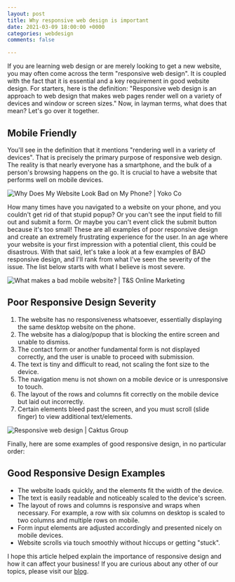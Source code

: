 ```yaml
---
layout: post
title: Why responsive web design is important
date: 2021-03-09 18:00:00 +0000
categories: webdesign
comments: false

---
```

If you are learning web design or are merely looking to get a new website, you may often come across the term "responsive web design". It is coupled with the fact that it is essential and a key requirement in good website design. For starters, here is the definition: "Responsive web design is an approach to web design that makes web pages render well on a variety of devices and window or screen sizes." Now, in layman terms, what does that mean? Let's go over it together.

## Mobile Friendly

You'll see in the definition that it mentions "rendering well in a variety of devices". That is precisely the primary purpose of responsive web design. The reality is that nearly everyone has a smartphone, and the bulk of a person's browsing happens on the go. It is crucial to have a website that performs well on mobile devices.

![Why Does My Website Look Bad on My Phone? | Yoko Co](https://mk0yokocokyoxj8ce6ki.kinstacdn.com/wp-content/uploads/2015/02/bad_phone_og.jpg)

How many times have you navigated to a website on your phone, and you couldn't get rid of that stupid popup? Or you can't see the input field to fill out and submit a form. Or maybe you can't event click the submit button because it's too small! These are all examples of poor responsive design and create an extremely frustrating experience for the user. In an age where your website is your first impression with a potential client, this could be disastrous. With that said, let's take a look at a few examples of BAD responsive design, and I'll rank from what I've seen the severity of the issue. The list below starts with what I believe is most severe.

![What makes a bad mobile website? | T&S Online Marketing](https://tandsgo.com/wp-content/uploads/2020/03/Shocked-woman-surfing-the-web.jpg)

## Poor Responsive Design Severity

1. The website has no responsiveness whatsoever, essentially displaying the same desktop website on the phone.
2. The website has a dialog/popup that is blocking the entire screen and unable to dismiss.
3. The contact form or another fundamental form is not displayed correctly, and the user is unable to proceed with submission.
4. The text is tiny and difficult to read, not scaling the font size to the device.
5. The navigation menu is not shown on a mobile device or is unresponsive to touch.
6. The layout of the rows and columns fit correctly on the mobile device but laid out incorrectly.
7. Certain elements bleed past the screen, and you must scroll (slide finger) to view additional text/elements.

![Responsive web design | Caktus Group](https://storage.googleapis.com/cw-p1w5jpim0sdhkccw8gr/media/blog-images/responsive-web-design-caktus.gif)

Finally, here are some examples of good responsive design, in no particular order:

## Good Responsive Design Examples

* The website loads quickly, and the elements fit the width of the device.
* The text is easily readable and noticeably scaled to the device's screen.
* The layout of rows and columns is responsive and wraps when necessary. For example, a row with six columns on desktop is scaled to two columns and multiple rows on mobile.
* Form input elements are adjusted accordingly and presented nicely on mobile devices.
* Website scrolls via touch smoothly without hiccups or getting "stuck".

I hope this article helped explain the importance of responsive design and how it can affect your business! If you are curious about any other of our topics, please visit our [blog](lorenzanadesigns.com/blog/). 